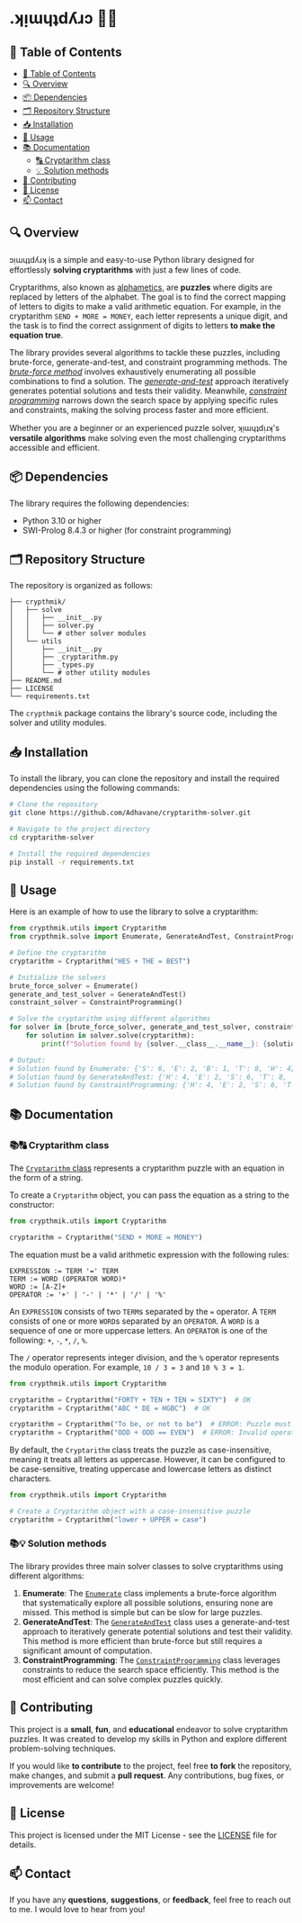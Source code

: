 # .ʞᴉɯɥʇdʎɹɔ 🧩🧠

## 📜 Table of Contents

- [📜 Table of Contents](#-table-of-contents)
- [🔍 Overview](#-overview)
- [📦 Dependencies](#-dependencies)
- [🗂️ Repository Structure](#️-repository-structure)
- [📥 Installation](#-installation)
- [🚀 Usage](#-usage)
- [📚 Documentation](#-documentation)
  - [🔠 Cryptarithm class](#-cryptarithm-class)
  - [💡 Solution methods](#-solution-methods)
- [🤝 Contributing](#-contributing)
- [📄 License](#-license)
- [📫 Contact](#-contact)

## 🔍 Overview

ɔᴉɯɥʇdʎɹʞ is a simple and easy-to-use Python library designed for effortlessly **solving cryptarithms** with just a few lines of code.

Cryptarithms, also known as [alphametics](https://en.wikipedia.org/wiki/Verbal_arithmetic), are **puzzles** where digits are replaced by letters of the alphabet. The goal is to find the correct mapping of letters to digits to make a valid arithmetic equation. For example, in the cryptarithm `SEND + MORE = MONEY`, each letter represents a unique digit, and the task is to find the correct assignment of digits to letters **to make the equation true**.

The library provides several algorithms to tackle these puzzles, including brute-force, generate-and-test, and constraint programming methods. The *[brute-force method](https://en.wikipedia.org/wiki/Enumeration_algorithm)* involves exhaustively enumerating all possible combinations to find a solution. The *[generate-and-test](https://en.wikipedia.org/wiki/Trial_and_error)* approach iteratively generates potential solutions and tests their validity. Meanwhile, *[constraint programming](https://en.wikipedia.org/wiki/Constraint_programming)* narrows down the search space by applying specific rules and constraints, making the solving process faster and more efficient.

Whether you are a beginner or an experienced puzzle solver, ʞᴉɯɥʇdᴉɹʞ's **versatile algorithms** make solving even the most challenging cryptarithms accessible and efficient.

## 📦 Dependencies

The library requires the following dependencies:

- Python 3.10 or higher
- SWI-Prolog 8.4.3 or higher (for constraint programming)

## 🗂️ Repository Structure

The repository is organized as follows:

```plaintext
├── crypthmik/
│   ├── solve
│   │   ├── __init__.py
│   │   ├── solver.py   
│   │   └── # other solver modules
│   └── utils
│       ├── __init__.py
│       ├── _cryptarithm.py
│       ├── _types.py
│       └── # other utility modules
├── README.md
├── LICENSE
└── requirements.txt
```

The `crypthmik` package contains the library's source code, including the solver and utility modules.

## 📥 Installation

To install the library, you can clone the repository and install the required dependencies using the following commands:

```bash
# Clone the repository
git clone https://github.com/Adhavane/cryptarithm-solver.git

# Navigate to the project directory
cd cryptarithm-solver

# Install the required dependencies
pip install -r requirements.txt
```

## 🚀 Usage

Here is an example of how to use the library to solve a cryptarithm:

```python
from crypthmik.utils import Cryptarithm
from crypthmik.solve import Enumerate, GenerateAndTest, ConstraintProgramming

# Define the cryptarithm
cryptarithm = Cryptarithm("HES + THE = BEST")

# Initialize the solvers
brute_force_solver = Enumerate()
generate_and_test_solver = GenerateAndTest()
constraint_solver = ConstraintProgramming()

# Solve the cryptarithm using different algorithms
for solver in [brute_force_solver, generate_and_test_solver, constraint_solver]:
    for solution in solver.solve(cryptarithm):
        print(f"Solution found by {solver.__class__.__name__}: {solution}")

# Output:
# Solution found by Enumerate: {'S': 6, 'E': 2, 'B': 1, 'T': 8, 'H': 4}
# Solution found by GenerateAndTest: {'H': 4, 'E': 2, 'S': 6, 'T': 8, 'B': 1}
# Solution found by ConstraintProgramming: {'H': 4, 'E': 2, 'S': 6, 'T': 8, 'B': 1}
```

## 📚 Documentation

### 📚🔠 Cryptarithm class

The [`Cryptarithm` class](/crypthmik/utils/_cryptarithm.py) represents a cryptarithm puzzle with an equation in the form of a string.

To create a `Cryptarithm` object, you can pass the equation as a string to the constructor:

```python
from crypthmik.utils import Cryptarithm

cryptarithm = Cryptarithm("SEND + MORE = MONEY")
```

The equation must be a valid arithmetic expression with the following rules:

```plaintext
EXPRESSION := TERM '=' TERM
TERM := WORD (OPERATOR WORD)*
WORD := [A-Z]+
OPERATOR := '+' | '-' | '*' | '/' | '%'
```

An `EXPRESSION` consists of two `TERM`s separated by the `=` operator. A `TERM` consists of one or more `WORD`s separated by an `OPERATOR`. A `WORD` is a sequence of one or more uppercase letters. An `OPERATOR` is one of the following: `+`, `-`, `*`, `/`, `%`.

The `/` operator represents integer division, and the `%` operator represents the modulo operation. For example, `10 / 3 = 3` and `10 % 3 = 1`.

```python
from crypthmik.utils import Cryptarithm

cryptarithm = Cryptarithm("FORTY + TEN + TEN = SIXTY")  # OK
cryptarithm = Cryptarithm("ABC * DE = HGBC")  # OK

cryptarithm = Cryptarithm("To be, or not to be")  # ERROR: Puzzle must contain exactly one equals sign.
cryptarithm = Cryptarithm("ODD + ODD == EVEN")  # ERROR: Invalid operator '=='. Use '=' instead.
```

By default, the `Cryptarithm` class treats the puzzle as case-insensitive, meaning it treats all letters as uppercase. However, it can be configured to be case-sensitive, treating uppercase and lowercase letters as distinct characters.

```python
from crypthmik.utils import Cryptarithm

# Create a Cryptarithm object with a case-insensitive puzzle
cryptarithm = Cryptarithm("lower + UPPER = case")
```

### 📚💡 Solution methods

The library provides three main solver classes to solve cryptarithms using different algorithms:

1. **Enumerate**: The [`Enumerate`](/crypthmik/solve/_enumerate.py) class implements a brute-force algorithm that systematically explore all possible solutions, ensuring none are missed. This method is simple but can be slow for large puzzles.
2. **GenerateAndTest**: The [`GenerateAndTest`](/crypthmik/solve/_generate_and_test.py) class uses a generate-and-test approach to iteratively generate potential solutions and test their validity. This method is more efficient than brute-force but still requires a significant amount of computation.
3. **ConstraintProgramming**: The [`ConstraintProgramming`](/crypthmik/solve/_constraint_programming.py) class leverages constraints to reduce the search space efficiently. This method is the most efficient and can solve complex puzzles quickly.

## 🤝 Contributing

This project is a **small**, **fun**, and **educational** endeavor to solve cryptarithm puzzles. It was created to develop my skills in Python and explore different problem-solving techniques.

If you would like **to contribute** to the project, feel free **to fork** the repository, make changes, and submit a **pull request**. Any contributions, bug fixes, or improvements are welcome!

## 📄 License

This project is licensed under the MIT License - see the [LICENSE](LICENSE) file for details.

## 📫 Contact

If you have any **questions**, **suggestions**, or **feedback**, feel free to reach out to me. I would love to hear from you!
